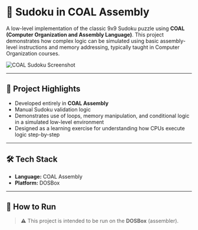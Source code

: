 # 🧠 Sudoku in COAL Assembly

A low-level implementation of the classic 9x9 Sudoku puzzle using **COAL (Computer Organization and Assembly Language)**. This project demonstrates how complex logic can be simulated using basic assembly-level instructions and memory addressing, typically taught in Computer Organization courses.

![COAL Sudoku Screenshot](https://github.com/user-attachments/assets/40fa64d2-ac62-447d-ab9f-92d38cef8299) <!-- Optional: Replace with actual screenshot if available -->

---

## 📌 Project Highlights

- Developed entirely in **COAL Assembly**
- Manual Sudoku validation logic
- Demonstrates use of loops, memory manipulation, and conditional logic in a simulated low-level environment
- Designed as a learning exercise for understanding how CPUs execute logic step-by-step

---

## 🛠️ Tech Stack

- **Language:** COAL Assembly
- **Platform:** DOSBox

---

## 🧪 How to Run

> ⚠️ This project is intended to be run on the **DOSBox** (assembler).



